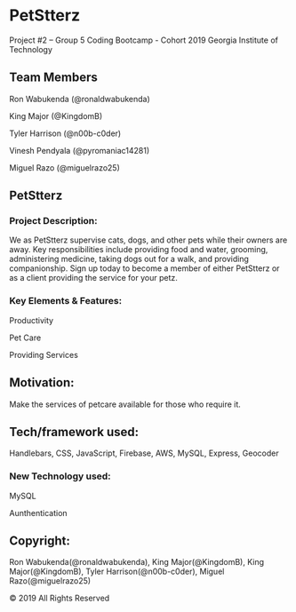 # PetStterz
Project #2 – Group 5
Coding Bootcamp - Cohort 2019
Georgia Institute of Technology

## Team Members 
 Ron Wabukenda (@ronaldwabukenda)

 King Major (@KingdomB)

 Tyler Harrison (@n00b-c0der)

 Vinesh Pendyala (@pyromaniac14281)

 Miguel Razo (@miguelrazo25)

## PetStterz

### Project Description:

We as PetStterz supervise cats, dogs, and other pets while their owners are away. Key responsibilities include providing food and water, grooming, administering medicine, taking dogs out for a walk, and providing companionship. Sign up today to become a member of either PetStterz or as a client providing the service for your petz.

### Key Elements & Features:

 Productivity
 
 Pet Care
 
 Providing Services
 
 
## Motivation:

Make the services of petcare available for those who require it.

## Tech/framework used:

Handlebars, CSS, JavaScript, Firebase, AWS, MySQL, Express, Geocoder

### New Technology used:

MySQL

Aunthentication



## Copyright: 

Ron Wabukenda(@ronaldwabukenda), King Major(@KingdomB), King Major(@KingdomB), Tyler Harrison(@n00b-c0der), Miguel Razo(@miguelrazo25)

© 2019 All Rights Reserved
